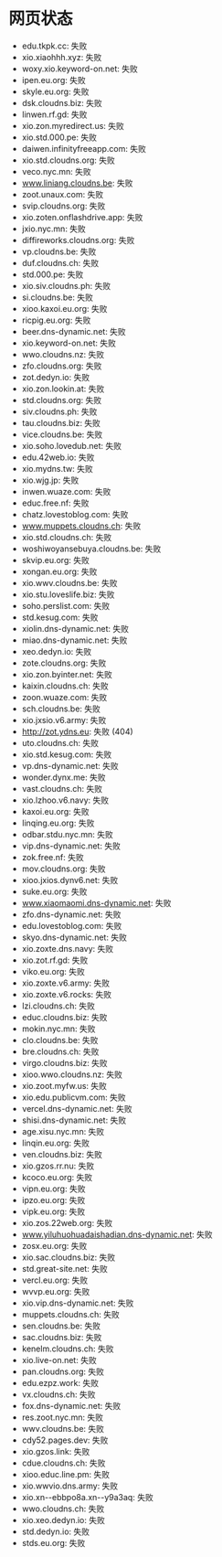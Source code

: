 # 网页状态
- edu.tkpk.cc: 失败
- xio.xiaohhh.xyz: 失败
- woxy.xio.keyword-on.net: 失败
- ipen.eu.org: 失败
- skyle.eu.org: 失败
- dsk.cloudns.biz: 失败
- linwen.rf.gd: 失败
- xio.zon.myredirect.us: 失败
- xio.std.000.pe: 失败
- daiwen.infinityfreeapp.com: 失败
- xio.std.cloudns.org: 失败
- veco.nyc.mn: 失败
- www.liniang.cloudns.be: 失败
- zoot.unaux.com: 失败
- svip.cloudns.org: 失败
- xio.zoten.onflashdrive.app: 失败
- jxio.nyc.mn: 失败
- diffireworks.cloudns.org: 失败
- vp.cloudns.be: 失败
- duf.cloudns.ch: 失败
- std.000.pe: 失败
- xio.siv.cloudns.ph: 失败
- si.cloudns.be: 失败
- xioo.kaxoi.eu.org: 失败
- ricpig.eu.org: 失败
- beer.dns-dynamic.net: 失败
- xio.keyword-on.net: 失败
- wwo.cloudns.nz: 失败
- zfo.cloudns.org: 失败
- zot.dedyn.io: 失败
- xio.zon.lookin.at: 失败
- std.cloudns.org: 失败
- siv.cloudns.ph: 失败
- tau.cloudns.biz: 失败
- vice.cloudns.be: 失败
- xio.soho.lovedub.net: 失败
- edu.42web.io: 失败
- xio.mydns.tw: 失败
- xio.wjg.jp: 失败
- inwen.wuaze.com: 失败
- educ.free.nf: 失败
- chatz.lovestoblog.com: 失败
- www.muppets.cloudns.ch: 失败
- xio.std.cloudns.ch: 失败
- woshiwoyansebuya.cloudns.be: 失败
- skvip.eu.org: 失败
- xongan.eu.org: 失败
- xio.wwv.cloudns.be: 失败
- xio.stu.loveslife.biz: 失败
- soho.perslist.com: 失败
- std.kesug.com: 失败
- xiolin.dns-dynamic.net: 失败
- miao.dns-dynamic.net: 失败
- xeo.dedyn.io: 失败
- zote.cloudns.org: 失败
- xio.zon.byinter.net: 失败
- kaixin.cloudns.ch: 失败
- zoon.wuaze.com: 失败
- sch.cloudns.be: 失败
- xio.jxsio.v6.army: 失败
- http://zot.ydns.eu: 失败 (404)
- uto.cloudns.ch: 失败
- xio.std.kesug.com: 失败
- vp.dns-dynamic.net: 失败
- wonder.dynx.me: 失败
- vast.cloudns.ch: 失败
- xio.lzhoo.v6.navy: 失败
- kaxoi.eu.org: 失败
- linqing.eu.org: 失败
- odbar.stdu.nyc.mn: 失败
- vip.dns-dynamic.net: 失败
- zok.free.nf: 失败
- mov.cloudns.org: 失败
- xioo.jxios.dynv6.net: 失败
- suke.eu.org: 失败
- www.xiaomaomi.dns-dynamic.net: 失败
- zfo.dns-dynamic.net: 失败
- edu.lovestoblog.com: 失败
- skyo.dns-dynamic.net: 失败
- xio.zoxte.dns.navy: 失败
- xio.zot.rf.gd: 失败
- viko.eu.org: 失败
- xio.zoxte.v6.army: 失败
- xio.zoxte.v6.rocks: 失败
- lzi.cloudns.ch: 失败
- educ.cloudns.biz: 失败
- mokin.nyc.mn: 失败
- clo.cloudns.be: 失败
- bre.cloudns.ch: 失败
- virgo.cloudns.biz: 失败
- xioo.wwo.cloudns.nz: 失败
- xio.zoot.myfw.us: 失败
- xio.edu.publicvm.com: 失败
- vercel.dns-dynamic.net: 失败
- shisi.dns-dynamic.net: 失败
- age.xisu.nyc.mn: 失败
- linqin.eu.org: 失败
- ven.cloudns.biz: 失败
- xio.gzos.rr.nu: 失败
- kcoco.eu.org: 失败
- vipn.eu.org: 失败
- ipzo.eu.org: 失败
- vipk.eu.org: 失败
- xio.zos.22web.org: 失败
- www.yiluhuohuadaishadian.dns-dynamic.net: 失败
- zosx.eu.org: 失败
- xio.sac.cloudns.biz: 失败
- std.great-site.net: 失败
- vercl.eu.org: 失败
- wvvp.eu.org: 失败
- xio.vip.dns-dynamic.net: 失败
- muppets.cloudns.ch: 失败
- sen.cloudns.be: 失败
- sac.cloudns.biz: 失败
- kenelm.cloudns.ch: 失败
- xio.live-on.net: 失败
- pan.cloudns.org: 失败
- edu.ezpz.work: 失败
- vx.cloudns.ch: 失败
- fox.dns-dynamic.net: 失败
- res.zoot.nyc.mn: 失败
- wwv.cloudns.be: 失败
- cdy52.pages.dev: 失败
- xio.gzos.link: 失败
- cdue.cloudns.ch: 失败
- xioo.educ.line.pm: 失败
- xio.wwvio.dns.army: 失败
- xio.xn--ebbpo8a.xn--y9a3aq: 失败
- wwo.cloudns.ch: 失败
- xio.xeo.dedyn.io: 失败
- std.dedyn.io: 失败
- stds.eu.org: 失败
